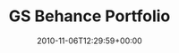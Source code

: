 ---
title: 'GS Behance Portfolio'
date: '2010-11-06T12:29:59+00:00'
type: docs
premium: true
draft: false
---